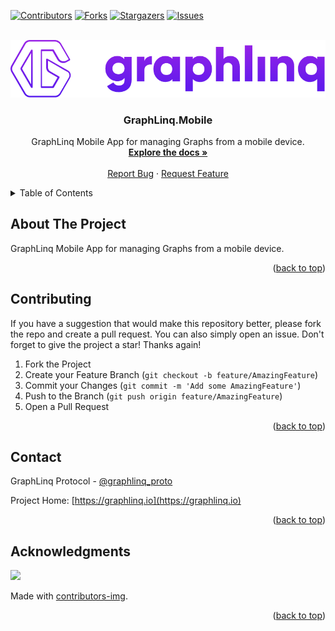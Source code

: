 <!--
*** This README used the Best-README-Template (https://github.com/othneildrew/Best-README-Template).
-->

<a name="readme-top"></a>

<!-- PROJECT SHIELDS -->

[![Contributors][contributors-shield]][contributors-url]
[![Forks][forks-shield]][forks-url]
[![Stargazers][stars-shield]][stars-url]
[![Issues][issues-shield]][issues-url]

<!-- PROJECT LOGO -->
<br />
<div align="center">
  <a href="{URL}">
    <img src="assets/project-logo-full.png" alt="Logo" width="830">
  </a>

  <h3 align="center">GraphLinq.Mobile</h3>

  <p align="center">
    GraphLinq Mobile App for managing Graphs from a mobile device.
    <br />
    <a target="_blank" href="https://docs.graphlinq.io"><strong>Explore the docs »</strong></a>
    <br />
    <br />
    <a href="https://github.com/GraphLinq/GraphLinq.Mobile/issues">Report Bug</a>
    ·
    <a href="https://github.com/GraphLinq/GraphLinq.Mobile/issues">Request Feature</a>
  </p>
</div>

<!-- TABLE OF CONTENTS -->

<details>
  <summary>Table of Contents</summary>
  <ol>
    <li>
      <a href="#about-the-project">About The Project</a>
    </li>
    <li><a href="#contributing">Contributing</a></li>
    <li><a href="#contact">Contact</a></li>
    <li><a href="#acknowledgments">Acknowledgments</a></li>
  </ol>
</details>

<!-- ABOUT THE PROJECT -->
## About The Project

GraphLinq Mobile App for managing Graphs from a mobile device.

<p align="right">(<a href="#readme-top">back to top</a>)</p>

<!-- CONTRIBUTING -->
## Contributing

If you have a suggestion that would make this repository better, please fork the repo and create a pull request. You can also simply open an issue. Don't forget to give the project a star! Thanks again!

1. Fork the Project
2. Create your Feature Branch (`git checkout -b feature/AmazingFeature`)
3. Commit your Changes (`git commit -m 'Add some AmazingFeature'`)
4. Push to the Branch (`git push origin feature/AmazingFeature`)
5. Open a Pull Request

<p align="right">(<a href="#readme-top">back to top</a>)</p>

<!-- CONTACT -->
## Contact

GraphLinq Protocol - [@graphlinq_proto](https://twitter.com/graphlinq_proto)

Project Home: [https://graphlinq.io](https://graphlinq.io)

<p align="right">(<a href="#readme-top">back to top</a>)</p>

<!-- ACKNOWLEDGMENTS -->
## Acknowledgments

<a href="https://github.com/GraphLinq/GraphLinq.Mobile/graphs/contributors">
  <img src="https://contrib.rocks/image?repo=GraphLinq/GraphLinq.Mobile" />
</a>

Made with [contributors-img](https://contrib.rocks).

<p align="right">(<a href="#readme-top">back to top</a>)</p>

<!-- MARKDOWN LINKS & IMAGES -->
<!-- https://www.markdownguide.org/basic-syntax/#reference-style-links -->

<!-- GitHub -->
[contributors-shield]: https://img.shields.io/github/contributors/GraphLinq/GraphLinq.Mobile.svg?style=for-the-badge
[contributors-url]: https://github.com/GraphLinq/GraphLinq.Mobile/graphs/contributors
[forks-shield]: https://img.shields.io/github/forks/GraphLinq/GraphLinq.Mobile.svg?style=for-the-badge
[forks-url]: https://github.com/GraphLinq/GraphLinq.Mobile/network/members
[stars-shield]: https://img.shields.io/github/stars/GraphLinq/GraphLinq.Mobile.svg?style=for-the-badge
[stars-url]: https://github.com/GraphLinq/GraphLinq.Mobile/stargazers
[issues-shield]: https://img.shields.io/github/issues/GraphLinq/GraphLinq.Mobile.svg?style=for-the-badge
[issues-url]: https://github.com/GraphLinq/GraphLinq.Mobile/issues
[license-shield]: https://img.shields.io/github/license/GraphLinq/GraphLinq.Mobile.svg?style=for-the-badge
[license-url]: https://github.com/GraphLinq/GraphLinq.Mobile/blob/master/LICENSE.txt

